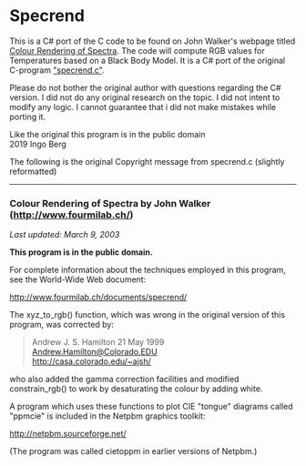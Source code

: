 # Specrend

This is a C# port of the C code to be found on John Walker's webpage titled [Colour Rendering of Spectra](https://www.fourmilab.ch/documents/specrend/). The code will compute RGB values for Temperatures based on a Black Body Model. It is a C# port of the original C-program ["specrend.c"](https://www.fourmilab.com/documents/specrend/specrend.c).
 
Please do not bother the original author with questions regarding the C# version. I did not do any original research on the topic. I did 
not intent to modify any logic. I cannot guarantee that i did not make mistakes while porting it.

Like the original this program is in the public domain  
2019 Ingo Berg

The following is the original Copyright message from specrend.c (slightly reformatted)

---
### Colour Rendering of Spectra by John Walker (http://www.fourmilab.ch/)
*Last updated: March 9, 2003*

**This program is in the public domain.**

For complete information about the techniques employed in this program, see the World-Wide Web document:

 http://www.fourmilab.ch/documents/specrend/

The xyz_to_rgb() function, which was wrong in the original version of this program, was corrected by:

> Andrew J. S. Hamilton 21 May 1999  
> Andrew.Hamilton@Colorado.EDU  
> http://casa.colorado.edu/~ajsh/  

who also added the gamma correction facilities and modified constrain_rgb() to work by desaturating the colour by adding white.

A program which uses these functions to plot CIE "tongue" diagrams called "ppmcie" is included in the Netpbm graphics toolkit:

  http://netpbm.sourceforge.net/

(The program was called cietoppm in earlier versions of Netpbm.)
